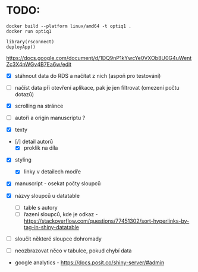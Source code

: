 # TODO:

```
docker build --platform linux/amd64 -t optiq1 .
docker run optiq1
```

```
library(rsconnect)
deployApp()
```

https://docs.google.com/document/d/1DQ9nP1kYwcYe0VXOb8U0G4uWentZc3X4nWGv4B7Ea6w/edit

- [x] stáhnout data do RDS a načítat z nich (aspoň pro testování)
- [ ] načíst data při otevření aplikace, pak je jen filtrovat (omezení počtu dotazů)


- [x] scrolling na stránce
- [ ] autoři a origin manuscriptu ?
- [x] texty
- [/] detail autorů
    - [x] proklik na díla
- [x] styling
    - [x] linky v detailech modře
    
- [x] manuscript - osekat počty sloupců
- [x] názvy sloupců u datatable
    - [ ] table s autory
    - [ ] řazení sloupců, kde je odkaz - https://stackoverflow.com/questions/77451302/sort-hyperlinks-by-tag-in-shiny-datatable

- [ ] sloučit některé sloupce dohromady
- [ ] neozbrazovat něco v tabulce, pokud chybí data

    
- google analytics - https://docs.posit.co/shiny-server/#admin
